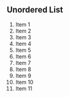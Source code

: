 <!-- Date 07-06-2021 -->

<!--* Unordered List -->
<!--* Unordered List -->

## Unordered List

1. Item 1
1. Item 2
1. Item 3
1. Item 4
1. Item 5
1. Item 6
1. Item 7
1. Item 8
1. Item 9
1. Item 10
1. Item 11
